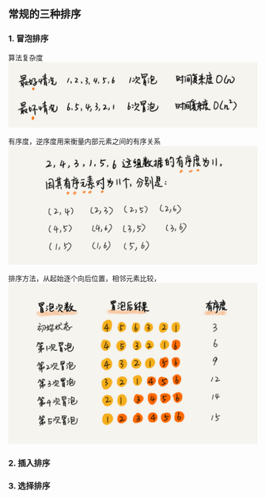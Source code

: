 ## 常规的三种排序
### 1. 冒泡排序
算法复杂度
![算法复杂度](bubble1.jpg)

有序度，逆序度用来衡量内部元素之间的有序关系
![有序度](bubble2.jpg)

排序方法，从起始逐个向后位置，相邻元素比较，
![排序方法](bubble3.jpg)
### 2. 插入排序
### 3. 选择排序
